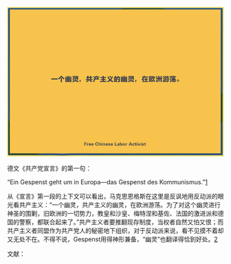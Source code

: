 ![](https://github.com/typethon/communist/blob/master/timeline/jpg/20190501.jpg)
  
德文《共产党宣言》的第一句：  

“Ein Gespenst geht um in Europa—das Gespenst des Kommunismus.”[1]

从《宣言》第一段的上下文可以看出，马克思恩格斯在这里是反讽地用反动派的眼光看共产主义：“一个幽灵，共产主义的幽灵，在欧洲游荡。为了对这个幽灵进行神圣的围剿，旧欧洲的一切势力，教皇和沙皇、梅特涅和基佐、法国的激进派和德国的警察，都联合起来了。”共产主义者要推翻现存制度，当权者自然又怕又恨；而共产主义者同盟作为共产党人的秘密地下组织，对于反动派来说，看不见摸不着却又无处不在。不得不说，Gespenst用得神形兼备，“幽灵”也翻译得恰到好处。[2]


文献：  

[1]:[马克思恩格斯为什么称共产主义为“幽灵”？](http://www.sohu.com/a/219865381_747064)
[2]:[马克思恩格斯为什么称共产主义为“幽灵”？](http://www.sohu.com/a/219865381_747064)
